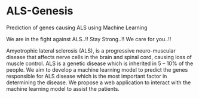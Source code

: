 # ALS-Genesis
Prediction of genes causing ALS using Machine Learning

We are in the fight against ALS..!! Stay Strong..!!
We care for you..!!

Amyotrophic lateral sclerosis (ALS), is a progressive neuro-muscular disease that affects nerve cells in the brain and spinal cord, causing loss of muscle control.
ALS is a genetic disease which is inherited in 5 – 10% of the people. We aim to develop a machine learning model to predict the genes responsible for ALS disease which is the most important factor in determining the disease.
We propose a web application to interact with the machine learning model to assist the patients.
